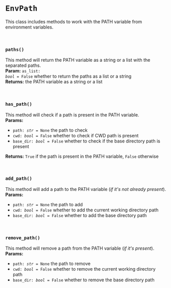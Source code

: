 # `EnvPath`
This class includes methods to work with the PATH variable from environment variables.<br>

<br>

### `paths()`

This method will return the PATH variable as a string or a list with the separated paths.<br>
**Param:** <code>as_list: *bool* = False</code> whether to return the paths as a list or a string<br>
**Returns:** the PATH variable as a string or a list

<br>

### `has_path()`

This method will check if a path is present in the PATH variable.<br>
**Params:**
- <code>path: *str* = None</code> the path to check<br>
- <code>cwd: *bool* = False</code> whether to check if CWD path is present<br>
- <code>base_dir: *bool* = False</code> whether to check if the base directory path is present

**Returns:** `True` if the path is present in the PATH variable, `False` otherwise

<br>

### `add_path()`

This method will add a path to the PATH variable (*if it's not already present*).<br>
**Params:**
- <code>path: *str* = None</code> the path to add<br>
- <code>cwd: *bool* = False</code> whether to add the current working directory path<br>
- <code>base_dir: *bool* = False</code> whether to add the base directory path

<br>

### `remove_path()`

This method will remove a path from the PATH variable (*if it's present*).<br>
**Params:**
- <code>path: *str* = None</code> the path to remove<br>
- <code>cwd: *bool* = False</code> whether to remove the current working directory path<br>
- <code>base_dir: *bool* = False</code> whether to remove the base directory path